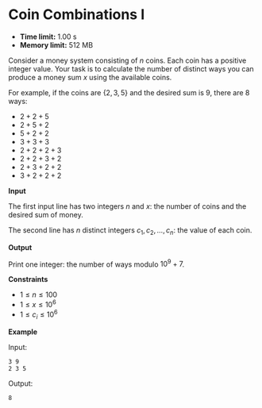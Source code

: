 # Coin Combinations I







* **Time limit:** 1.00 s
* **Memory limit:** 512 MB



Consider a money system consisting of $n$ coins. Each coin has a positive integer value. Your task is to calculate the number of distinct ways you can produce a money sum $x$ using the available coins.



For example, if the coins are $\{2,3,5\}$ and the desired sum is $9$, there are $8$ ways:
* $2+2+5$ 
* $2+5+2$ 
* $5+2+2$ 
* $3+3+3$ 
* $2+2+2+3$ 
* $2+2+3+2$ 
* $2+3+2+2$ 
* $3+2+2+2$ 

**Input**



The first input line has two integers $n$ and $x$: the number of coins and the desired sum of money.



The second line has $n$ distinct integers $c_1,c_2,\dots,c_n$: the value of each coin.



**Output**



Print one integer: the number of ways modulo $10^9+7$.



**Constraints**


* $1 \le n \le 100$ 
* $1 \le x \le 10^6$ 
* $1 \le c_i \le 10^6$ 

**Example**



Input:

```
3 9
2 3 5
```



Output:

`8`


